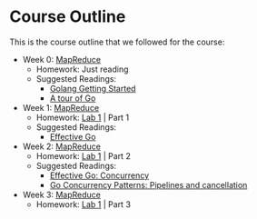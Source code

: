 # Course Outline

This is the course outline that we followed for the course:

* Week 0: [MapReduce](readings/mapreduce.pdf)
  - Homework: Just reading
  - Suggested Readings:
    - [Golang Getting Started](https://golang.org/doc/install) 
    - [A tour of Go](https://tour.golang.org/welcome/1)
* Week 1: [MapReduce](readings/mapreduce.pdf)
  - Homework: [Lab 1](labs/lab-1.md) | Part 1
  - Suggested Readings:
    - [Effective Go](https://golang.org/doc/effective_go.html)
* Week 2: [MapReduce](readings/mapreduce.pdf)
  - Homework: [Lab 1](labs/lab-1.md) | Part 2
  - Suggested Readings:
    - [Effective Go: Concurrency](https://golang.org/doc/effective_go.html#concurrency)
    - [Go Concurrency Patterns: Pipelines and cancellation](https://blog.golang.org/pipelines)
* Week 3: [MapReduce](readings/mapreduce.pdf)
  - Homework: [Lab 1](labs/lab-1.md) | Part 3

